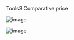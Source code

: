 Tools3 
Comparative price 

![image](https://user-images.githubusercontent.com/88708847/167812471-98f3be02-de61-46cc-87a5-a312eb40385c.png)


![image](https://user-images.githubusercontent.com/88708847/167812561-a6f641ec-5df7-41f6-b196-b559a44299ba.png)

